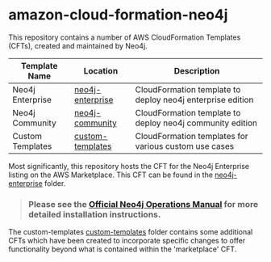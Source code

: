 # amazon-cloud-formation-neo4j

This repository contains a number of AWS CloudFormation Templates (CFTs), created and maintained by Neo4j.


| Template Name | Location | Description |
| ------------- | -------- | ----------- |
| Neo4j Enterprise | [neo4j-enterprise](marketplace/neo4j-enterprise) | CloudFormation template to deploy neo4j enterprise edition |
| Neo4j Community  | [neo4j-community](marketplace/neo4j-community) | CloudFormation template to deploy neo4j community edition  |
| Custom Templates | [custom-templates](custom-templates)  | CloudFormation templates for various custom use cases      |

Most significantly, this repository hosts the CFT for the Neo4j Enterprise listing on the AWS Marketplace.  This CFT can be found in the [neo4j-enterprise](/neo4j-enterprise/) folder.

> ### Please see the [Official Neo4j Operations Manual](https://neo4j.com/docs/operations-manual/current/cloud-deployments/neo4j-aws/) for more detailed installation instructions.

The custom-templates [custom-templates](/custom-templates/) folder contains some additional CFTs which have been created to incorporate specific changes to offer functionality beyond what is contained within the 'marketplace' CFT.

